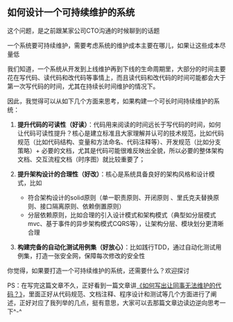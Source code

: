 ## **如何设计一个可持续维护的系统**
这个问题，是之前跟某家公司CTO沟通的时候聊到的话题

一个系统要可持续维护，需要考虑系统的维护成本主要在哪儿，如果让这些成本尽量低

我们知道，一个系统从开发到上线维护再到下线的生命周期里，大部分的时间主要花在写代码、读代码和改代码等事情上，而且读代码和改代码的时间可能都会大于第一次写代码的时间，尤其在持续长时间维护的情况下。

因此，我觉得可以从如下几个方面来思考，如果构建一个可长时间持续维护的系统：
1. **提升代码的可读性（好读）**：代码用来阅读的时间远长于写代码的时间，如何让代码可读性提升？核心是建立标准且大家理解并认可的技术规范，比如代码规范（比如代码结构、变量和方法命名、代码注释等）、开发规范（比如分支策略）+ 必要的文档，尤其是代码可能很难反映出全貌，所以必要的整体架构文档、交互流程文档（时序图）就比较重要了；

2. **提升架构设计的合理性（好改）**：核心是系统具备良好的架构风格和设计模式，比如
    - 符合架构设计的solid原则（单一职责原则、开闭原则
    、里氏克夫替换原则、接口隔离原则、依赖倒置原则）
    - 分层依赖原则，比如合理的引入设计模式和架构模式（典型如分层模式mvc、基于事件的异步架构模式CQRS等），让架构分层、模块划分更清晰合理 

3. **构建完备的自动化测试用例集（好放心）**：比如践行TDD，通过自动化测试用例集，打造一张安全网，保障每次修改的安全性

你觉得，如果要打造一个可持续维护的系统，还需要什么？欢迎探讨

PS：在写完这篇文章不久，正好看到一篇文章讲[《如何写出让同事无法维护的代码？》](https://mp.weixin.qq.com/s/RChlcA9RFgVQwWsnk_9beg)，里面正好从代码规范、文档注释、程序设计和测试等几个方面进行了阐述，正好对应了我列举的几点，挺有意思，大家可以去那篇文章边读边逆向思考一下^-^
